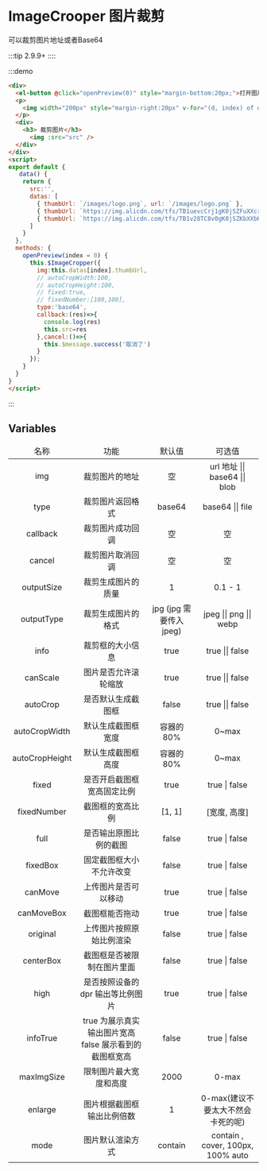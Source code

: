 # ImageCrooper 图片裁剪
可以裁剪图片地址或者Base64

:::tip
 2.9.9+
::::


:::demo 
```html
<div>
  <el-button @click="openPreview(0)" style="margin-bottom:20px;">打开图片裁剪</el-button>
  <p>
    <img width="200px" style="margin-right:20px" v-for="(d, index) of datas" :src="d.thumbUrl" @click="openPreview(index)">
  </p>
  <div>
    <h3> 裁剪图片</h3>
      <img :src="src" />
  </div>
</div>
<script>
export default {
   data() {
    return {
      src:'',
      datas: [
        { thumbUrl: `/images/logo.png`, url: `/images/logo.png` },
        { thumbUrl: `https://img.alicdn.com/tfs/TB1uevcCrj1gK0jSZFuXXcrHpXa-1880-640.jpg`, url: `https://img.alicdn.com/tfs/TB1uevcCrj1gK0jSZFuXXcrHpXa-1880-640.jpg` },
        { thumbUrl: `https://img.alicdn.com/tfs/TB1v28TC8v0gK0jSZKbXXbK2FXa-1880-640.jpg`, url: `https://img.alicdn.com/tfs/TB1v28TC8v0gK0jSZKbXXbK2FXa-1880-640.jpg` },
      ]
    }
  },
  methods: {
    openPreview(index = 0) {
      this.$ImageCropper({
        img:this.datas[index].thumbUrl,
        // autoCropWidth:100,
        // autoCropHeight:100,
        // fixed:true,
        // fixedNumber:[100,100],
        type:'base64',
        callback:(res)=>{
          console.log(res)
          this.src=res
        },cancel:()=>{
          this.$message.success('取消了')
        }
      });
    }
  }
}
</script>
```
:::

## Variables

<table style="text-align: center">
  <thead>
    <tr>
        <td>名称</td>
        <td>功能</td>
        <td>默认值</td>
        <td>可选值</td>
    </tr>
  </thead>
  <tbody>
    <tr>
        <td>img</td>
        <td>裁剪图片的地址</td>
        <td>空</td>
        <td>url 地址 || base64 || blob</td>
    </tr>
     <tr>
        <td>type</td>
        <td>裁剪图片返回格式</td>
        <td>base64</td>
        <td>base64 || file</td>
    </tr>
     <tr>
        <td>callback</td>
        <td>裁剪图片成功回调</td>
        <td>空</td>
        <td>空</td>
    </tr>
     <tr>
        <td>cancel</td>
        <td>裁剪图片取消回调</td>
        <td>空</td>
        <td>空</td>
    </tr>
    <tr>
        <td>outputSize</td>
        <td>裁剪生成图片的质量</td>
        <td>1</td>
        <td>0.1 - 1</td>
    </tr>
    <tr>
        <td>outputType</td>
        <td>裁剪生成图片的格式</td>
        <td>jpg (jpg 需要传入jpeg)</td>
        <td>jpeg || png || webp</td>
    </tr>
    <tr>
        <td>info</td>
        <td>裁剪框的大小信息</td>
        <td>true</td>
        <td>true || false</td>
    </tr>
    <tr>
        <td>canScale</td>
        <td>图片是否允许滚轮缩放</td>
        <td>true</td>
        <td>true || false</td>
    </tr>
    <tr>
        <td>autoCrop</td>
        <td>是否默认生成截图框</td>
        <td>false</td>
        <td>true || false</td>
    </tr>
    <tr>
        <td>autoCropWidth</td>
        <td>默认生成截图框宽度</td>
        <td>容器的80%</td>
        <td>0~max</td>
    </tr>
    <tr>
        <td>autoCropHeight</td>
        <td>默认生成截图框高度</td>
        <td>容器的80%</td>
        <td>0~max</td>
    </tr>
    <tr>
        <td>fixed</td>
        <td>是否开启截图框宽高固定比例</td>
        <td>true</td>
        <td>true | false</td>
    </tr>
    <tr>
        <td>fixedNumber</td>
        <td>截图框的宽高比例</td>
        <td>[1, 1]</td>
        <td>[宽度, 高度]</td>
    </tr>
    <tr>
        <td>full</td>
        <td>是否输出原图比例的截图</td>
        <td>false</td>
        <td>true | false</td>
    </tr>
    <tr>
        <td>fixedBox</td>
        <td>固定截图框大小 不允许改变</td>
        <td>false</td>
        <td>true | false</td>
    </tr>
    <tr>
        <td>canMove</td>
        <td>上传图片是否可以移动</td>
        <td>true</td>
        <td>true | false</td>
    </tr>
    <tr>
        <td>canMoveBox</td>
        <td>截图框能否拖动</td>
        <td>true</td>
        <td>true | false</td>
    </tr>
    <tr>
        <td>original</td>
        <td>上传图片按照原始比例渲染</td>
        <td>false</td>
        <td>true | false</td>
    </tr>
    <tr>
        <td>centerBox</td>
        <td>截图框是否被限制在图片里面</td>
        <td>false</td>
        <td>true | false</td>
    </tr>
	<tr>
        <td>high</td>
        <td>是否按照设备的dpr 输出等比例图片</td>
        <td>true</td>
        <td>true | false</td>
    </tr>
    <tr>
        <td>infoTrue</td>
        <td>true 为展示真实输出图片宽高  false 展示看到的截图框宽高</td>
        <td>false</td>
        <td>true | false</td>
    </tr>
    <tr>
        <td>maxImgSize</td>
        <td>限制图片最大宽度和高度</td>
        <td>2000</td>
        <td>0-max</td>
    </tr>
    <tr>
        <td>enlarge</td>
        <td>图片根据截图框输出比例倍数</td>
        <td>1</td>
        <td>0-max(建议不要太大不然会卡死的呢)</td>
    </tr>
    <tr>
        <td>mode</td>
        <td>图片默认渲染方式</td>
        <td>contain</td>
        <td>contain , cover, 100px, 100% auto</td>
    </tr>
  </tbody>
</table>






